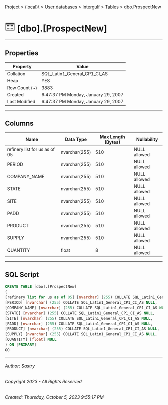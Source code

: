 #### 

[Project](../../../../index.md) > [(local)\\](../../../index.md) > [User databases](../../index.md) > [Intergulf](../index.md) > [Tables](Tables.md) > dbo.ProspectNew

# ![Tables](../../../../Images/Table32.png) [dbo].[ProspectNew]

---

## <a name="#properties"></a>Properties

| Property | Value |
|---|---|
| Collation | SQL_Latin1_General_CP1_CI_AS |
| Heap | YES |
| Row Count (~) | 3883 |
| Created | 6:47:37 PM Monday, January 29, 2007 |
| Last Modified | 6:47:37 PM Monday, January 29, 2007 |


---

## <a name="#columns"></a>Columns

| Name | Data Type | Max Length (Bytes) | Nullability |
|---|---|---|---|
| refinery list for us as of 05 | nvarchar(255) | 510 | NULL allowed |
| PERIOD | nvarchar(255) | 510 | NULL allowed |
| COMPANY_NAME | nvarchar(255) | 510 | NULL allowed |
| STATE | nvarchar(255) | 510 | NULL allowed |
| SITE | nvarchar(255) | 510 | NULL allowed |
| PADD | nvarchar(255) | 510 | NULL allowed |
| PRODUCT | nvarchar(255) | 510 | NULL allowed |
| SUPPLY | nvarchar(255) | 510 | NULL allowed |
| QUANTITY | float | 8 | NULL allowed |


---

## <a name="#sqlscript"></a>SQL Script

```sql
CREATE TABLE [dbo].[ProspectNew]
(
[refinery list for us as of 05] [nvarchar] (255) COLLATE SQL_Latin1_General_CP1_CI_AS NULL,
[PERIOD] [nvarchar] (255) COLLATE SQL_Latin1_General_CP1_CI_AS NULL,
[COMPANY_NAME] [nvarchar] (255) COLLATE SQL_Latin1_General_CP1_CI_AS NULL,
[STATE] [nvarchar] (255) COLLATE SQL_Latin1_General_CP1_CI_AS NULL,
[SITE] [nvarchar] (255) COLLATE SQL_Latin1_General_CP1_CI_AS NULL,
[PADD] [nvarchar] (255) COLLATE SQL_Latin1_General_CP1_CI_AS NULL,
[PRODUCT] [nvarchar] (255) COLLATE SQL_Latin1_General_CP1_CI_AS NULL,
[SUPPLY] [nvarchar] (255) COLLATE SQL_Latin1_General_CP1_CI_AS NULL,
[QUANTITY] [float] NULL
) ON [PRIMARY]
GO

```


---

###### Author:  Sastry

###### Copyright 2023 - All Rights Reserved

###### Created: Thursday, October 5, 2023 9:55:17 PM

